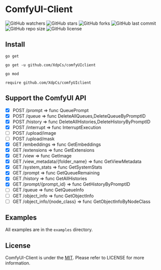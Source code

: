 # ComfyUI-Client

![GitHub watchers](https://img.shields.io/github/watchers/XdpCs/ComfyUI-Client?style=social)
![GitHub stars](https://img.shields.io/github/stars/XdpCs/ComfyUI-Client?style=social)
![GitHub forks](https://img.shields.io/github/forks/XdpCs/ComfyUI-Client?style=social)
![GitHub last commit](https://img.shields.io/github/last-commit/XdpCs/ComfyUI-Client?style=flat-square)
![GitHub repo size](https://img.shields.io/github/repo-size/XdpCs/ComfyUI-Client?style=flat-square)
![GitHub license](https://img.shields.io/github/license/XdpCs/ComfyUI-Client?style=flat-square)

## Install

`go get`

```shell
go get -u github.com/XdpCs/comfyUIclient
```

`go mod`

```shell
require github.com/XdpCs/comfyUIclient
```

## Support the ComfyUI API

- [x] POST /prompt => func QueuePrompt
- [x] POST /queue => func DeleteAllQueues,DeleteQueueByPromptID
- [x] POST /history => func DeleteAllHistories,DeleteHistoryByPromptID
- [x] POST /interrupt => func InterruptExecution
- [ ] POST /upload/image
- [ ] POST /upload/mask
- [X] GET /embeddings => func GetEmbeddings
- [X] GET /extensions => func GetExtensions
- [X] GET /view => func GetImage
- [X] GET /view_metadata/{folder_name} => func GetViewMetadata
- [X] GET /system_stats => func GetSystemStats
- [X] GET /prompt => func GetQueueRemaining
- [X] GET /history => func GetAllHistories
- [X] GET /prompt/{prompt_id} => func GetHistoryByPromptID
- [ ] GET /queue => func GetQueueInfo
- [ ] GET /object_info => func GetObjectInfo
- [ ] GET /object_info/{node_class} => func GetObjectInfoByNodeClass

## Examples

All examples are in the `examples` directory.

## License

ComfyUI-Client is under the [MIT](LICENSE). Please refer to LICENSE for more information.
